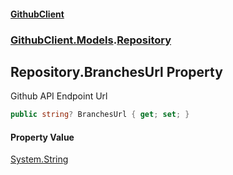#### [GithubClient](index 'index')
### [GithubClient.Models](GithubClient.Models 'GithubClient.Models').[Repository](GithubClient.Models.Repository 'GithubClient.Models.Repository')

## Repository.BranchesUrl Property

Github API Endpoint Url

```csharp
public string? BranchesUrl { get; set; }
```

#### Property Value
[System.String](https://docs.microsoft.com/en-us/dotnet/api/System.String 'System.String')